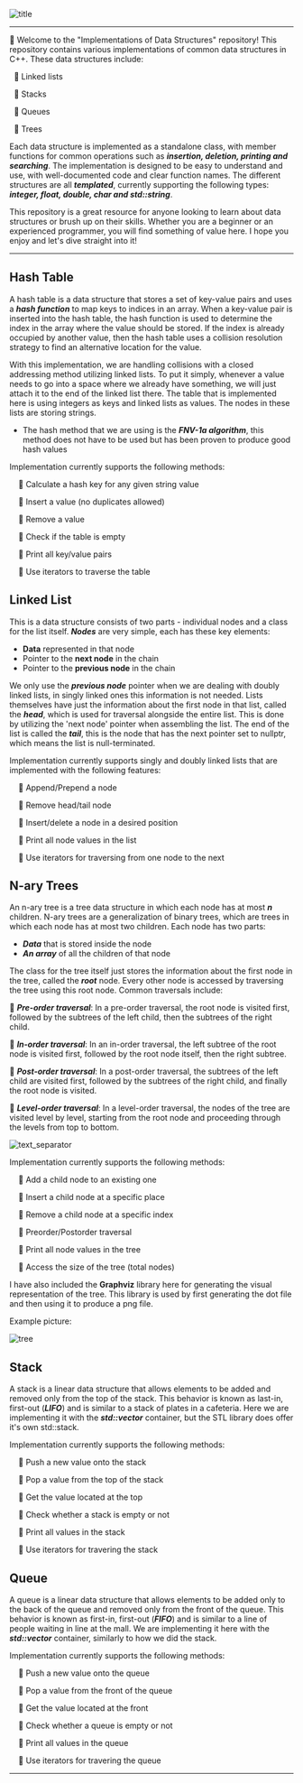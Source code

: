 ![title](https://user-images.githubusercontent.com/103185975/210466763-68bda1d3-de95-4385-a395-d8fc930f8ef9.png)

- - - -

:wave: Welcome to the "Implementations of Data Structures" repository! This repository contains various implementations of common data structures in C++. These data structures include:

&nbsp;&nbsp;:small_blue_diamond: Linked lists

&nbsp;&nbsp;:small_blue_diamond: Stacks

&nbsp;&nbsp;:small_blue_diamond: Queues

&nbsp;&nbsp;:small_blue_diamond: Trees

Each data structure is implemented as a standalone class, with member functions for common operations such as ___insertion, deletion, printing and searching___. The implementation is designed to be easy to understand and use, with well-documented code and clear function names. The different structures are all ___templated___, currently supporting the following types: ___integer, float, double, char and std::string___.

This repository is a great resource for anyone looking to learn about data structures or brush up on their skills. Whether you are a beginner or an experienced programmer, you will find something of value here. I hope you enjoy and let's dive straight into it!

- - - -

## Hash Table

A hash table is a data structure that stores a set of key-value pairs and uses a ___hash function___ to map keys to indices in an array. When a key-value pair is inserted into the hash table, the hash function is used to determine the index in the array where the value should be stored. If the index is already occupied by another value, then the hash table uses a collision resolution strategy to find an alternative location for the value.

With this implementation, we are handling collisions with a closed addressing method utilizing linked lists. To put it simply, whenever a value needs to go into a space where we already have something, we will just attach it to the end of the linked list there. The table that is implemented here is using integers as keys and linked lists as values. The nodes in these lists are storing strings.

  * The hash method that we are using is the ___FNV-1a algorithm___, this method does not have to be used but has been proven to produce good hash values

Implementation currently supports the following methods:

&nbsp;&nbsp;&nbsp;&nbsp;:small_blue_diamond: Calculate a hash key for any given string value

&nbsp;&nbsp;&nbsp;&nbsp;:small_blue_diamond: Insert a value (no duplicates allowed)

&nbsp;&nbsp;&nbsp;&nbsp;:small_blue_diamond: Remove a value

&nbsp;&nbsp;&nbsp;&nbsp;:small_blue_diamond: Check if the table is empty

&nbsp;&nbsp;&nbsp;&nbsp;:small_blue_diamond: Print all key/value pairs

&nbsp;&nbsp;&nbsp;&nbsp;:small_blue_diamond: Use iterators to traverse the table

## Linked List

This is a data structure consists of two parts - individual nodes and a class for the list itself. ___Nodes___ are very simple, each has these key elements:
  * **Data** represented in that node
  * Pointer to the **next node** in the chain
  * Pointer to the **previous node** in the chain

We only use the ___previous node___ pointer when we are dealing with doubly linked lists, in singly linked ones this information is not needed. Lists themselves have just the information about the first node in that list, called the ___head___, which is used for traversal alongside the entire list. This is done by utilizing the 'next node' pointer when assembling the list. The end of the list is called the ___tail___, this is the node that has the next pointer set to nullptr, which means the list is null-terminated.

Implementation currently supports singly and doubly linked lists that are implemented with the following features:

&nbsp;&nbsp;&nbsp;&nbsp;:small_blue_diamond: Append/Prepend a node
  
&nbsp;&nbsp;&nbsp;&nbsp;:small_blue_diamond: Remove head/tail node
  
&nbsp;&nbsp;&nbsp;&nbsp;:small_blue_diamond: Insert/delete a node in a desired position
  
&nbsp;&nbsp;&nbsp;&nbsp;:small_blue_diamond: Print all node values in the list
  
&nbsp;&nbsp;&nbsp;&nbsp;:small_blue_diamond: Use iterators for traversing from one node to the next
  
## N-ary Trees

An n-ary tree is a tree data structure in which each node has at most ___n___ children. N-ary trees are a generalization of binary trees, which are trees in which each node has at most two children. Each node has two parts:
  * ___Data___ that is stored inside the node
  * ___An array___ of all the children of that node

The class for the tree itself just stores the information about the first node in the tree, called the ___root___ node. Every other node is accessed by traversing the tree using this root node. Common traversals include:

:small_blue_diamond: ___Pre-order traversal___: In a pre-order traversal, the root node is visited first, followed by the subtrees of the left child, then the subtrees of the right child.

:small_blue_diamond: ___In-order traversal___: In an in-order traversal, the left subtree of the root node is visited first, followed by the root node itself, then the right subtree.

:small_blue_diamond: ___Post-order traversal___: In a post-order traversal, the subtrees of the left child are visited first, followed by the subtrees of the right child, and finally the root node is visited.

:small_blue_diamond: ___Level-order traversal___: In a level-order traversal, the nodes of the tree are visited level by level, starting from the root node and proceeding through the levels from top to bottom.

![text_separator](https://user-images.githubusercontent.com/103185975/210472648-353e2123-a800-4f99-9e63-7d8178c468db.png)

Implementation currently supports the following methods:

&nbsp;&nbsp;&nbsp;&nbsp;:small_blue_diamond: Add a child node to an existing one

&nbsp;&nbsp;&nbsp;&nbsp;:small_blue_diamond: Insert a child node at a specific place

&nbsp;&nbsp;&nbsp;&nbsp;:small_blue_diamond: Remove a child node at a specific index

&nbsp;&nbsp;&nbsp;&nbsp;:small_blue_diamond: Preorder/Postorder traversal

&nbsp;&nbsp;&nbsp;&nbsp;:small_blue_diamond: Print all node values in the tree

&nbsp;&nbsp;&nbsp;&nbsp;:small_blue_diamond: Access the size of the tree (total nodes)

I have also included the **Graphviz** library here for generating the visual representation of the tree.
This library is used by first generating the dot file and then using it to produce a png file. 

Example picture:

![tree](https://user-images.githubusercontent.com/103185975/209895522-3c513da2-d00a-4be5-9d3b-5dde4725574e.png)

## Stack

A stack is a linear data structure that allows elements to be added and removed only from the top of the stack. This behavior is known as last-in, first-out (___LIFO___) and is similar to a stack of plates in a cafeteria. Here we are implementing it with the ___std::vector___ container, but the STL library does offer it's own std::stack.

Implementation currently supports the following methods:

&nbsp;&nbsp;&nbsp;&nbsp;:small_blue_diamond: Push a new value onto the stack
 
&nbsp;&nbsp;&nbsp;&nbsp;:small_blue_diamond: Pop a value from the top of the stack
 
&nbsp;&nbsp;&nbsp;&nbsp;:small_blue_diamond: Get the value located at the top
 
&nbsp;&nbsp;&nbsp;&nbsp;:small_blue_diamond: Check whether a stack is empty or not
 
&nbsp;&nbsp;&nbsp;&nbsp;:small_blue_diamond: Print all values in the stack

&nbsp;&nbsp;&nbsp;&nbsp;:small_blue_diamond: Use iterators for travering the stack

## Queue

A queue is a linear data structure that allows elements to be added only to the back of the queue and removed only from the front of the queue. This behavior is known as first-in, first-out (___FIFO___) and is similar to a line of people waiting in line at the mall. We are implementing it here with the ___std::vector___ container, similarly to how we did the stack.

Implementation currently supports the following methods:

&nbsp;&nbsp;&nbsp;&nbsp;:small_blue_diamond: Push a new value onto the queue
 
&nbsp;&nbsp;&nbsp;&nbsp;:small_blue_diamond: Pop a value from the front of the queue
 
&nbsp;&nbsp;&nbsp;&nbsp;:small_blue_diamond: Get the value located at the front
 
&nbsp;&nbsp;&nbsp;&nbsp;:small_blue_diamond: Check whether a queue is empty or not
 
&nbsp;&nbsp;&nbsp;&nbsp;:small_blue_diamond: Print all values in the queue
 
&nbsp;&nbsp;&nbsp;&nbsp;:small_blue_diamond: Use iterators for travering the queue

- - - -
